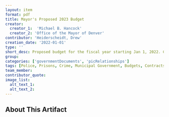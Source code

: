 ```yaml
---
layout: item
format: pdf
title: Mayor's Proposed 2023 Budget
creator: 
  creator_1:  'Michael B. Hancock'
  creator_2: 'Office of the Mayor of Denver'
contributor: 'Heiderscheidt, Drew'
creation_date: '2022-01-01'
type: ''
short_desc: Proposed budget for the fiscal year starting Jan 1, 2022. Covers the current structure of the city police force, summaries of crime statistics, and increases in funding and recruitment for the department.
group: 
categories: ['governmentDocuments', 'picRelationships'] 
tags: [Police, Prisons, Crime, Municipal Government, Budgets, Contracts]
team_member: 
contributor_quote: 
image_list: 
  alt_text_1: 
  alt_text_2: 
---
```

## About This Artifact

